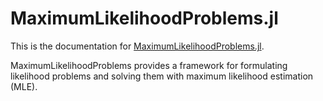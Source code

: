 # MaximumLikelihoodProblems.jl

This is the documentation for [MaximumLikelihoodProblems.jl](https://github.com/bcbi/MaximumLikelihoodProblems.jl).

MaximumLikelihoodProblems provides a framework for formulating likelihood problems and solving them with maximum likelihood estimation (MLE).
